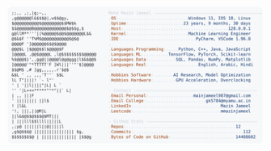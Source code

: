 <picture>
  <source srcset="https://raw.githubusercontent.com/mmazinjameel/mmazinjameel/main/dark_mode.svg?v=1757023756" media="(prefers-color-scheme: dark)">
  <img src="https://raw.githubusercontent.com/mmazinjameel/mmazinjameel/main/light_mode.svg?v=1757023756">
</picture>
